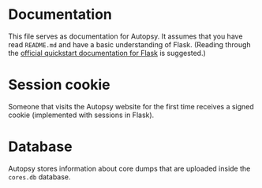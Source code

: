 # Documentation

This file serves as documentation for Autopsy. It assumes that you have read `README.md` and have a basic understanding of Flask. (Reading through the [official quickstart documentation for Flask](http://flask.pocoo.org/docs/0.11/quickstart/) is suggested.)

# Session cookie

Someone that visits the Autopsy website for the first time receives a signed cookie (implemented with sessions in Flask).

# Database

Autopsy stores information about core dumps that are uploaded inside the `cores.db` database.